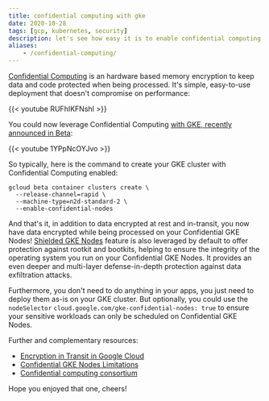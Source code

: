```yaml
---
title: confidential computing with gke
date: 2020-10-28
tags: [gcp, kubernetes, security]
description: let's see how easy it is to enable confidential computing on a gke cluster
aliases:
    - /confidential-computing/
---
```

[Confidential Computing](https://cloud.google.com/confidential-computing) is an hardware based memory encryption to keep data and code protected when being processed. It's simple, easy-to-use deployment that doesn't compromise on performance:

{{< youtube RUFhIKFNshI >}}

You could now leverage Confidential Computing [with GKE, recently announced in Beta](https://cloud.google.com/blog/products/identity-security/confidential-gke-nodes-now-available):

{{< youtube 1YPpNcOYJvo >}}

So typically, here is the command to create your GKE cluster with Confidential Computing enabled:
```
gcloud beta container clusters create \
  --release-channel=rapid \
  --machine-type=n2d-standard-2 \ 
  --enable-confidential-nodes
```

And that's it, in addition to data encrypted at rest and in-transit, you now have data encrypted while being processed on your Confidential GKE Nodes! [Shielded GKE Nodes](https://cloud.google.com/kubernetes-engine/docs/how-to/shielded-gke-nodes) feature is also leveraged by default to offer protection against rootkit and bootkits, helping to ensure the integrity of the operating system you run on your Confidential GKE Nodes. It provides an even deeper and multi-layer defense-in-depth protection against data exfiltration attacks.

Furthermore, you don't need to do anything in your apps, you just need to deploy them as-is on your GKE cluster. But optionally, you could use the `nodeSelector` `cloud.google.com/gke-confidential-nodes: true` to ensure your sensitive workloads can only be scheduled on Confidential GKE Nodes.

Further and complementary resources:
- [Encryption in Transit in Google Cloud](https://cloud.google.com/security/encryption-in-transit/resources/encryption-in-transit-whitepaper.pdf)
- [Confidential GKE Nodes Limitations](https://cloud.google.com/kubernetes-engine/docs/how-to/confidential-gke-nodes#limitations)
- [Confidential computing consortium](https://confidentialcomputing.io/)

Hope you enjoyed that one, cheers!
